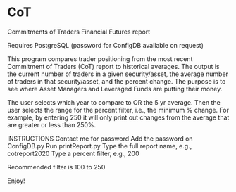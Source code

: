 # CoT

Commitments of Traders Financial Futures report

Requires PostgreSQL
(password for ConfigDB available on request)

This program compares trader positioning from the most recent Commitment of Traders (CoT) report to historical averages. 
The output is the current number of traders in a given security/asset, the average number of traders in that security/asset, and the percent change.
The purpose is to see where Asset Managers and Leveraged Funds are putting their money.

The user selects which year to compare to OR the 5 yr average. Then the user selects the range for the percent filter, i.e., the minimum % change.
For example, by entering 250 it will only print out changes from the average that are greater or less than 250%.

INSTRUCTIONS
Contact me for password
Add the password on ConfigDB.py
Run printReport.py
Type the full report name, e.g., cotreport2020
Type a percent filter, e.g., 200

Recommended filter is 100 to 250

Enjoy!
